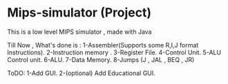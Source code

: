 # Mips-simulator (Project)

This is a low level MIPS simulator , made with Java

Till Now , What's done is :
    1-Assembler(Supports some R,I,J format Instructions).
    2-Instruction memory .
    3-Register File.
    4-Control Unit.
    5-ALU Control unit.
    6-ALU.
    7-Data Memory.
    8-Jumps (J , JAL , BEQ , JR)

ToDO:
    1-Add GUI.
    2-(optional) Add Educational GUI.